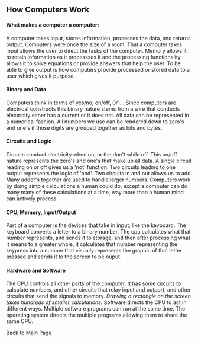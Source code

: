 ## How Computers Work

#### What makes a computer a computer:
A computer takes input, stores information, processes the data,
and returns output.  Computers were once the size of a room. That a
computer takes input allows the user to direct the tasks of the 
computer. Memory allows it to retain information as it processses
it and the processing functionality allows it to solve equations or
provide answers that help the user. To be able to give output is 
how computers provide processed or stored data to a user which 
gives it purpose.

#### Binary and Data
Computers think in terms of yes/no, on/off, 0/1... Since computers 
are electrical constructs this binary nature stems from a wire that
conducts electricity either has a current or it does not. All data
can be represented in a numerical fashion. All numbers we use
can be rendered down to zero's and one's if those digits are 
grouped together as bits and bytes.

#### Circuits and Logic
Circuits conduct electricity when on, or the don't while off. This 
on/off nature represents the zero's and one's that make up all 
data. A single circuit reading on or off gives us a 'not' 
function. Two circuits leading to one output represents the logic 
of 'and'. Two circuits in and out allows us to add. Many adder's 
together are used to handle larger numbers. Computers work by doing
simple calculations a human could do, except a computer can do many
many of these calculations at a time, way more than a human mind 
can actively process.

#### CPU, Memory, Input/Output
Part of a computer is the devices that take in input, like the 
keyboard. The keyboard converts a letter to a binary number.
The cpu calculates what that number represents, and sends it to
storage, and then after processing what it means to a greater 
whole, it calculates that number representing the keypress into a 
number that visually represents the graphic of that letter pressed 
and sends it to the screen to be ouput. 

#### Hardware and Software
The CPU controls all other parts of the computer. It has some 
circuits to calculate numbers, and other circuits that relay input 
and outport, and other circuits that send the signals to memory.
*Drawing a rectangle on the screen takes hundreds of smaller calculations.*
Software directs the CPU to act in different ways. Multiple 
software programs can run at the same time. The operating system
directs the multiple programs allowing them to share the same CPU.

[Back to Main Page](https://draquix.github.io/reading-notes-javascript-102/)

